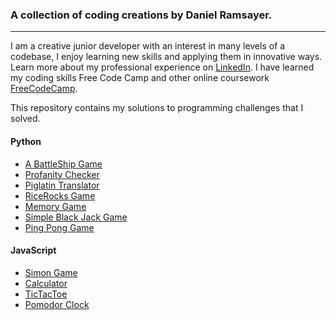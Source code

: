 ### A collection of coding creations by Daniel Ramsayer.
***

I am a creative junior developer with an interest in many levels of a codebase, I enjoy learning new skills and applying them in innovative ways. Learn more about my professional experience on [LinkedIn](www.linkedin.com/in/daniel-ramsayer). I have learned my coding skills Free Code Camp and other online coursework [FreeCodeCamp](https://www.freecodecamp.org/schoenertraeumer).

This repository contains my solutions to programming challenges that I solved.

#### Python
* [A BattleShip Game](https://github.com/danielramsayer/School_work/blob/master/random-programs/Websites/Portfolio/Battleship/readme.md)
* [Profanity Checker](https://github.com/danielramsayer/School_work/blob/master/random-programs/Python/Profanity.md)
* [Piglatin Translator](https://github.com/danielramsayer/School_work/blob/master/random-programs/Python/pylatinTranslation.md)
* [RiceRocks Game](http://www.codeskulptor.org/#user44_Q2vFyY8K61_0.py)
* [Memory Game](http://www.codeskulptor.org/#user44_ucALDLjTI5_0.py)
* [Simple Black Jack Game](http://www.codeskulptor.org/#user44_N8yeziEJ8M_0.py)
* [Ping Pong Game](http://www.codeskulptor.org/#user44_2y2LcRqYqi_0.py)


#### JavaScript
* [Simon Game](https://github.com/danielramsayer/School_work/blob/master/FreeCodeCamp/AdvancedPrograms/simon/readme.md)
* [Calculator](https://github.com/danielramsayer/School_work/blob/master/FreeCodeCamp/AdvancedPrograms/calculator/readme.md)
* [TicTacToe](https://github.com/danielramsayer/School_work/tree/master/FreeCodeCamp/AdvancedPrograms/TicTacToe/readme.md)
* [Pomodor Clock](https://github.com/danielramsayer/School_work/tree/master/FreeCodeCamp/AdvancedPrograms/TicTacToe/readme.md)


[comment]: # (This is a comment right here)
